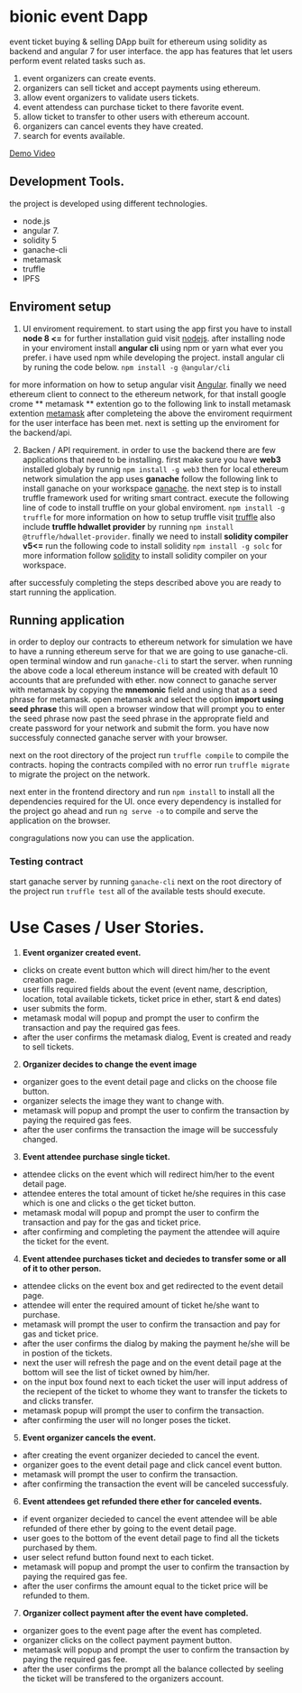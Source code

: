 # bionic event Dapp

event ticket buying &amp; selling DApp built for ethereum using solidity as backend and angular 7 for user interface. the app has features that let users perform event related tasks such as.

1. event organizers can create events.
2. organizers can sell ticket and accept payments using ethereum.
3. allow event organizers to validate users tickets.
4. event attendess can purchase ticket to there favorite event.
5. allow ticket to transfer to other users with ethereum account.
6. organizers can cancel events they have created.
7. search for events available.

[Demo Video](https://youtu.be/yZP8OPDuKrI)

## Development Tools.

the project is developed using different technologies.

- node.js
- angular 7.
- solidity 5
- ganache-cli
- metamask
- truffle
- IPFS

## Enviroment setup

1. UI enviroment requirement.
   to start using the app first you have to install **node 8 <=** for further installation guid visit [nodejs](https://www.nodejs.org/en/download).
   after installing node in your enviroment install **angular cli** using npm or yarn what ever you prefer. i have used npm while developing the project.
   install angular cli by runing the code below.
   `npm install -g @angular/cli`

for more information on how to setup angular visit [Angular](https://angular.io/guide/setup-local).
finally we need ethereum client to connect to the ethereum network, for that install google crome ** metamask ** extention go to the following link to install metamask extention
[metamask](https://metamask.io/)
after completeing the above the enviroment requirment for the user interface has been met. next is setting up the enviroment for the backend/api.

2. Backen / API requirement.
   in order to use the backend there are few applications that need to be installing. first make sure you have **web3** installed globaly by runnig `npm install -g web3` then for local ethereum network simulation the app uses **ganache** follow the following link to install ganache on your workspace [ganache](https://www.trufflesuite.com/ganache).
   the next step is to install truffle framework used for writing smart contract.
   execute the following line of code to install truffle on your global enviroment.
   `npm install -g truffle` for more information on how to setup truffle visit [truffle](https://www.trufflesuite.com/docs/truffle/getting-started/installation) also include **truffle hdwallet provider** by running `npm install @truffle/hdwallet-provider`. 
   finally we need to install **solidity compiler v5<=** run the following code to install solidity
   `npm install -g solc`
   for more information follow [solidity](https://www.trufflesuite.com/docs/truffle/getting-started/installation) to install solidity compiler on your workspace.

after successfuly completing the steps described above you are ready to start running the application.

## Running application

in order to deploy our contracts to ethereum network for simulation we have to have a running ethereum serve for that we are going to use ganache-cli.
open terminal window and run `ganache-cli` to start the server. when running the above code a local ethereum instance will be created with default 10 accounts that are prefunded with ether. now connect to ganache server with metamask by copying the **mnemonic** field and using that as a seed phrase for metamask.
open metamask and select the option **import using seed phrase** this will open a browser window that will prompt you to enter the seed phrase now past the seed phrase in the approprate field and create password for your network and submit the form. you have now successfuly connected ganache server with your browser.

next on the root directory of the project run
`truffle compile` to compile the contracts. hoping the contracts compiled with no error run `truffle migrate` to migrate the project on the network.

next enter in the frontend directory and run
`npm install` to install all the dependencies required for the UI. once every dependency is installed for the project go ahead and run `ng serve -o` to compile and serve the application on the browser.

congragulations now you can use the application.

### Testing contract

start ganache server by running `ganache-cli` next
on the root directory of the project run
`truffle test` all of the available tests should execute.

# Use Cases / User Stories.

1. **Event organizer created event.**

- clicks on create event button which will direct him/her to the event creation page.
- user fills required fields about the event (event name, description, location, total available tickets, ticket price in ether, start &amp; end dates)
- user submits the form.
- metamask modal will popup and prompt the user to confirm the transaction and pay the required gas fees.
- after the user confirms the metamask dialog, Event is created and ready to sell tickets.

2. **Organizer decides to change the event image**

- organizer goes to the event detail page and clicks on the choose file button.
- organizer selects the image they want to change with.
- metamask will popup and prompt the user to confirm the transaction by paying the required gas fees.
- after the user confirms the transaction the image will be successfuly changed.

3. **Event attendee purchase single ticket.**

- attendee clicks on the event which will redirect him/her to the event detail page.
- attendee enteres the total amount of ticket he/she requires in this case which is one and clicks o the get ticket button.
- metamask modal will popup and prompt the user to confirm the transaction and pay for the gas and ticket price.
- after confirming and completing the payment the attendee will aquire the ticket for the event.

4. **Event attendee purchases ticket and deciedes to transfer some or all of it to other person.**

- attendee clicks on the event box and get redirected to the event detail page.
- attendee will enter the required amount of ticket he/she want to purchase.
- metamask will prompt the user to confirm the transaction and pay for gas and ticket price.
- after the user confirms the dialog by making the payment he/she will be in postion of the tickets.
- next the user will refresh the page and on the event detail page at the bottom will see the list of ticket owned by him/her.
- on the input box found next to each ticket the user will input address of the reciepent of the ticket to whome they want to transfer the tickets to and clicks transfer.
- metamask popup will prompt the user to confirm the transaction.
- after confirming the user will no longer poses the ticket.

5. **Event organizer cancels the event.**

- after creating the event organizer decieded to cancel the event.
- organizer goes to the event detail page and click cancel event button.
- metamask will prompt the user to confirm the transaction.
- after confirming the transaction the event will be canceled successfuly.

6. **Event attendees get refunded there ether for canceled events.**

- if event organizer decieded to cancel the event attendee will be able refunded of there ether by going to the event detail page.
- user goes to the bottom of the event detail page to find all the tickets purchased by them.
- user select refund button found next to each ticket.
- metamask will popup and prompt the user to confirm the transaction by paying the required gas fee.
- after the user confirms the amount equal to the ticket price will be refunded to them.

7. **Organizer collect payment after the event have completed.**

- organizer goes to the event page after the event has completed.
- organizer clicks on the collect payment payment button.
- metamask will popup and prompt the user to confirm the transaction by paying the required gas fee.
- after the user confirms the prompt all the balance collected by seeling the ticket will be transfered to the organizers account.
